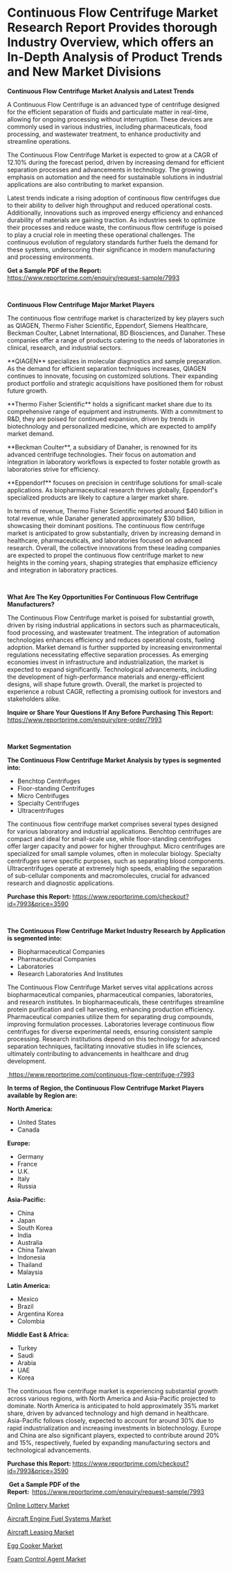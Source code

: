 <p><h1>Continuous Flow Centrifuge Market Research Report Provides thorough Industry Overview, which offers an In-Depth Analysis of Product Trends and New Market Divisions</h1></p><p><strong>Continuous Flow Centrifuge Market Analysis and Latest Trends</strong></p>
<p><p>A Continuous Flow Centrifuge is an advanced type of centrifuge designed for the efficient separation of fluids and particulate matter in real-time, allowing for ongoing processing without interruption. These devices are commonly used in various industries, including pharmaceuticals, food processing, and wastewater treatment, to enhance productivity and streamline operations. </p><p>The Continuous Flow Centrifuge Market is expected to grow at a CAGR of 12.10% during the forecast period, driven by increasing demand for efficient separation processes and advancements in technology. The growing emphasis on automation and the need for sustainable solutions in industrial applications are also contributing to market expansion. </p><p>Latest trends indicate a rising adoption of continuous flow centrifuges due to their ability to deliver high throughput and reduced operational costs. Additionally, innovations such as improved energy efficiency and enhanced durability of materials are gaining traction. As industries seek to optimize their processes and reduce waste, the continuous flow centrifuge is poised to play a crucial role in meeting these operational challenges. The continuous evolution of regulatory standards further fuels the demand for these systems, underscoring their significance in modern manufacturing and processing environments.</p></p>
<p><strong>Get a Sample PDF of the Report:&nbsp;</strong> <a href="https://www.reportprime.com/enquiry/request-sample/7993?utm_campaign=39&utm_medium=2&utm_source=Github&utm_content=ia&utm_term=16112024&utm_id=continuous-flow-centrifuge">https://www.reportprime.com/enquiry/request-sample/7993</a></p>
<p>&nbsp;</p>
<p><strong>Continuous Flow Centrifuge Major Market Players</strong></p>
<p><p>The continuous flow centrifuge market is characterized by key players such as QIAGEN, Thermo Fisher Scientific, Eppendorf, Siemens Healthcare, Beckman Coulter, Labnet International, BD Biosciences, and Danaher. These companies offer a range of products catering to the needs of laboratories in clinical, research, and industrial sectors.</p><p>**QIAGEN** specializes in molecular diagnostics and sample preparation. As the demand for efficient separation techniques increases, QIAGEN continues to innovate, focusing on customized solutions. Their expanding product portfolio and strategic acquisitions have positioned them for robust future growth.</p><p>**Thermo Fisher Scientific** holds a significant market share due to its comprehensive range of equipment and instruments. With a commitment to R&D, they are poised for continued expansion, driven by trends in biotechnology and personalized medicine, which are expected to amplify market demand.</p><p>**Beckman Coulter**, a subsidiary of Danaher, is renowned for its advanced centrifuge technologies. Their focus on automation and integration in laboratory workflows is expected to foster notable growth as laboratories strive for efficiency.</p><p>**Eppendorf** focuses on precision in centrifuge solutions for small-scale applications. As biopharmaceutical research thrives globally, Eppendorf's specialized products are likely to capture a larger market share.</p><p>In terms of revenue, Thermo Fisher Scientific reported around $40 billion in total revenue, while Danaher generated approximately $30 billion, showcasing their dominant positions. The continuous flow centrifuge market is anticipated to grow substantially, driven by increasing demand in healthcare, pharmaceuticals, and laboratories focused on advanced research. Overall, the collective innovations from these leading companies are expected to propel the continuous flow centrifuge market to new heights in the coming years, shaping strategies that emphasize efficiency and integration in laboratory practices.</p></p>
<p>&nbsp;</p>
<p><strong>What Are The Key Opportunities For Continuous Flow Centrifuge Manufacturers?</strong></p>
<p><p>The Continuous Flow Centrifuge market is poised for substantial growth, driven by rising industrial applications in sectors such as pharmaceuticals, food processing, and wastewater treatment. The integration of automation technologies enhances efficiency and reduces operational costs, fueling adoption. Market demand is further supported by increasing environmental regulations necessitating effective separation processes. As emerging economies invest in infrastructure and industrialization, the market is expected to expand significantly. Technological advancements, including the development of high-performance materials and energy-efficient designs, will shape future growth. Overall, the market is projected to experience a robust CAGR, reflecting a promising outlook for investors and stakeholders alike.</p></p>
<p><strong>Inquire or Share Your Questions If Any Before Purchasing This Report:</strong> <a href="https://www.reportprime.com/enquiry/pre-order/7993?utm_campaign=39&utm_medium=2&utm_source=Github&utm_content=ia&utm_term=16112024&utm_id=continuous-flow-centrifuge">https://www.reportprime.com/enquiry/pre-order/7993</a></p>
<p>&nbsp;</p>
<p><strong>Market Segmentation</strong></p>
<p><strong>The Continuous Flow Centrifuge Market Analysis by types is segmented into:</strong></p>
<p><ul><li>Benchtop Centrifuges</li><li>Floor-standing Centrifuges</li><li>Micro Centrifuges</li><li>Specialty Centrifuges</li><li>Ultracentrifuges</li></ul></p>
<p><p>The continuous flow centrifuge market comprises several types designed for various laboratory and industrial applications. Benchtop centrifuges are compact and ideal for small-scale use, while floor-standing centrifuges offer larger capacity and power for higher throughput. Micro centrifuges are specialized for small sample volumes, often in molecular biology. Specialty centrifuges serve specific purposes, such as separating blood components. Ultracentrifuges operate at extremely high speeds, enabling the separation of sub-cellular components and macromolecules, crucial for advanced research and diagnostic applications.</p></p>
<p><strong>Purchase this Report:&nbsp;</strong><a href="https://www.reportprime.com/checkout?id=7993&price=3590&utm_campaign=39&utm_medium=2&utm_source=Github&utm_content=ia&utm_term=16112024&utm_id=continuous-flow-centrifuge">https://www.reportprime.com/checkout?id=7993&price=3590</a></p>
<p>&nbsp;</p>
<p><strong>The Continuous Flow Centrifuge Market Industry Research by Application is segmented into:</strong></p>
<p><ul><li>Biopharmaceutical Companies</li><li>Pharmaceutical Companies</li><li>Laboratories</li><li>Research Laboratories And Institutes</li></ul></p>
<p><p>The Continuous Flow Centrifuge Market serves vital applications across biopharmaceutical companies, pharmaceutical companies, laboratories, and research institutes. In biopharmaceuticals, these centrifuges streamline protein purification and cell harvesting, enhancing production efficiency. Pharmaceutical companies utilize them for separating drug compounds, improving formulation processes. Laboratories leverage continuous flow centrifuges for diverse experimental needs, ensuring consistent sample processing. Research institutions depend on this technology for advanced separation techniques, facilitating innovative studies in life sciences, ultimately contributing to advancements in healthcare and drug development.</p></p>
<p><a href="https://www.reportprime.com/continuous-flow-centrifuge-r7993?utm_campaign=39&utm_medium=2&utm_source=Github&utm_content=ia&utm_term=16112024&utm_id=continuous-flow-centrifuge">&nbsp;https://www.reportprime.com/continuous-flow-centrifuge-r7993</a></p>
<p><strong>In terms of Region, the Continuous Flow Centrifuge Market Players available by Region are:</strong></p>
<p>
    <p> <strong> North America: </strong>
        <ul>
            <li>United States</li>
            <li>Canada</li>
        </ul>
        </p> 
    <p> <strong> Europe: </strong>
        <ul>
            <li>Germany</li>
            <li>France</li>
            <li>U.K.</li>
            <li>Italy</li>
            <li>Russia</li>
        </ul>
        </p> 
    <p> <strong> Asia-Pacific: </strong>
        <ul>
            <li>China</li>
            <li>Japan</li>
            <li>South Korea</li>
            <li>India</li>
            <li>Australia</li>
            <li>China Taiwan</li>
            <li>Indonesia</li>
            <li>Thailand</li>
            <li>Malaysia</li>
        </ul>
        </p> 
    <p> <strong> Latin America: </strong>
        <ul>
            <li>Mexico</li>
            <li>Brazil</li>
            <li>Argentina Korea</li>
            <li>Colombia</li>
        </ul>
        </p> 
    <p> <strong> Middle East & Africa: </strong>
        <ul>
            <li>Turkey</li>
            <li>Saudi</li>
            <li>Arabia</li>
            <li>UAE</li>
            <li>Korea</li>
        </ul>
    </p>
    </p>
<p><p>The continuous flow centrifuge market is experiencing substantial growth across various regions, with North America and Asia-Pacific projected to dominate. North America is anticipated to hold approximately 35% market share, driven by advanced technology and high demand in healthcare. Asia-Pacific follows closely, expected to account for around 30% due to rapid industrialization and increasing investments in biotechnology. Europe and China are also significant players, expected to contribute around 20% and 15%, respectively, fueled by expanding manufacturing sectors and technological advancements.</p></p>
<p><strong>Purchase this Report: </strong><a href="https://www.reportprime.com/checkout?id=7993&price=3590&utm_campaign=39&utm_medium=2&utm_source=Github&utm_content=ia&utm_term=16112024&utm_id=continuous-flow-centrifuge">https://www.reportprime.com/checkout?id=7993&price=3590</a></p>
<p>&nbsp;<strong>Get a Sample PDF of the Report:&nbsp;&nbsp;</strong><a href="https://www.reportprime.com/enquiry/request-sample/7993?utm_campaign=39&utm_medium=2&utm_source=Github&utm_content=ia&utm_term=16112024&utm_id=continuous-flow-centrifuge">https://www.reportprime.com/enquiry/request-sample/7993</a></p>
<p><strong></strong></p>
<p><p><a href="https://www.linkedin.com/pulse/online-lottery-market-research-report-exploring-size-revenue-2kguc?utm_campaign=39&utm_medium=2&utm_source=Github&utm_content=ia&utm_term=16112024&utm_id=continuous-flow-centrifuge">Online Lottery Market</a></p><p><a href="https://issuu.com/reportprime-2/docs/aircraft-engine-fuel-systems-market_e738743456b183?utm_campaign=39&utm_medium=2&utm_source=Github&utm_content=ia&utm_term=16112024&utm_id=continuous-flow-centrifuge">Aircraft Engine Fuel Systems Market</a></p><p><a href="https://issuu.com/reportprime-2/docs/aircraft-leasing-market-size-2030.p_ee1dc986556546?utm_campaign=39&utm_medium=2&utm_source=Github&utm_content=ia&utm_term=16112024&utm_id=continuous-flow-centrifuge">Aircraft Leasing Market</a></p><p><a href="https://www.linkedin.com/pulse/insights-egg-cooker-market-players-size-geographical-regions-ezopc?utm_campaign=39&utm_medium=2&utm_source=Github&utm_content=ia&utm_term=16112024&utm_id=continuous-flow-centrifuge">Egg Cooker Market</a></p><p><a href="https://www.linkedin.com/pulse/strategic-market-insights-navigating-global-foam-control-absgf?utm_campaign=39&utm_medium=2&utm_source=Github&utm_content=ia&utm_term=16112024&utm_id=continuous-flow-centrifuge">Foam Control Agent Market</a></p></p>